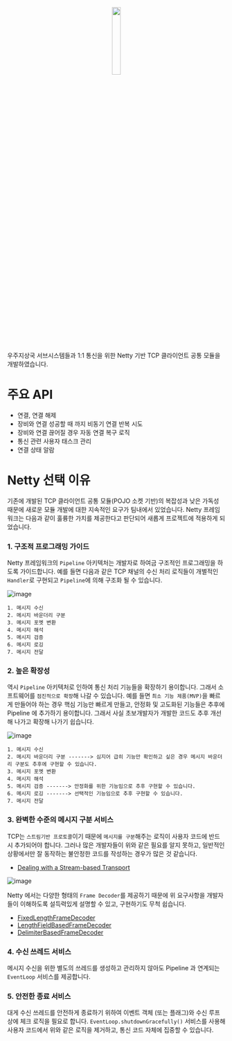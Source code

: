 <center><img src="https://user-images.githubusercontent.com/34666301/121111148-576f1e80-c849-11eb-8210-f03fb126fd62.png" width="20%" height="20%"></center>

우주지상국 서브시스템들과 1:1 통신을 위한 Netty 기반 TCP 클라이언트 공통 모듈을 개발하였습니다. 


# 주요 API 
- 연결, 연결 해제
- 장비와 연결 성공할 때 까지 비동기 연결 반복 시도
- 장비와 연결 끊어질 경우 자동 연결 복구 로직
- 통신 관련 사용자 태스크 관리
- 연결 상태 알람


# Netty 선택 이유
기존에 개발된 TCP 클라이언트 공통 모듈(POJO 소켓 기반)의 복잡성과 낮은 가독성 때문에 새로운 모듈 개발에 대한 지속적인 요구가 팀내에서 있었습니다. Netty 프레임워크는 다음과 같이 훌륭한 가치를 제공한다고 판단되어 새롭게 프로젝트에 적용하게 되었습니다. 


### 1. 구조적 프로그래밍 가이드
Netty 프레임워크의 `Pipeline` 아키텍처는 개발자로 하여금 구조적인 프로그래밍을 하도록 가이드합니다. 예를 들면 다음과 같은 TCP 채널의 수신 처리 로직들이 개별적인 `Handler`로 구현되고 `Pipeline`에 의해 구조화 될 수 있습니다. 

![image](https://user-images.githubusercontent.com/34666301/121465432-c5097f00-c9f0-11eb-847c-13245141b913.png)
```
1. 메시지 수신  
2. 메시지 바운더리 구분
3. 메시지 포멧 변환 
4. 메시지 해석 
5. 메시지 검증 
6. 메시지 로깅 
7. 메시지 전달
```


### 2. 높은 확장성 
역시 `Pipeline` 아키텍처로 인하여 통신 처리 기능들을 확장하기 용이합니다. 그래서 소프트웨어를 `점진적으로 확장`해 나갈 수 있습니다. 예를 들면 `최소 기능 제품(MVP)`을 빠르게 만들어야 하는 경우 핵심 기능만 빠르게 만들고, 안정화 및 고도화된 기능들은 추후에 Pipeline 에 추가하기 용이합니다. 그래서 사실 초보개발자가 개발한 코드도 추후 개선해 나가고 확장해 나가기 쉽습니다. 

![image](https://user-images.githubusercontent.com/34666301/121465481-d94d7c00-c9f0-11eb-9f77-3ab4403dc620.png)


```
1. 메시지 수신 
2. 메시지 바운더리 구분 -------> 심지어 급히 기능만 확인하고 싶은 경우 메시지 바운더리 구분도 추후에 구현할 수 있습니다. 
3. 메시지 포멧 변환 
4. 메시지 해석 
5. 메시지 검증 -------> 안정화를 위한 기능임으로 추후 구현할 수 있습니다.
6. 메시지 로깅 -------> 선택적인 기능임으로 추후 구현할 수 있습니다. 
7. 메시지 전달
``` 



### 3. 완벽한 수준의 메시지 구분 서비스
TCP는 `스트림기반 프로토콜`이기 때문에 `메시지를 구분`해주는 로직이 사용자 코드에 반드시 추가되어야 합니다. 그러나 많은 개발자들이 위와 같은 필요를 알지 못하고, 일반적인 상황에서만 잘 동작하는 불안정한 코드를 작성하는 경우가 많은 것 같습니다. 

- [Dealing with a Stream-based Transport
](https://netty.io/wiki/user-guide-for-4.x.html)

![image](https://user-images.githubusercontent.com/34666301/121465849-55e05a80-c9f1-11eb-9f92-5b479c1b9d2f.png)

Netty 에서는 다양한 형태의 `Frame Decoder`를 제공하기 때문에 위 요구사항을 개발자들이 이해하도록 설득력있게 설명할 수 있고, 구현하기도 무척 쉽습니다. 
- [FixedLengthFrameDecoder](https://netty.io/4.0/api/io/netty/handler/codec/FixedLengthFrameDecoder.html)
- [LengthFieldBasedFrameDecoder](https://netty.io/4.0/api/io/netty/handler/codec/LengthFieldBasedFrameDecoder.html)
- [DelimiterBasedFrameDecoder](https://netty.io/4.0/api/io/netty/handler/codec/DelimiterBasedFrameDecoder.html)


### 4. 수신 쓰레드 서비스 
메시지 수신을 위한 별도의 쓰레드를 생성하고 관리하지 않아도 Pipeline 과 연계되는 `EventLoop` 서비스를 제공합니다. 


### 5. 안전한 종료 서비스 
대게 수신 쓰레드를 안전하게 종료하기 위하여 이벤트 객체 (또는 플래그)와 수신 루프상에 체크 로직을 필요로 합니다. `EventLoop.shutdownGracefully()` 서비스를 사용해 사용자 코드에서 위와 같은 로직을 제거하고, 통신 코드 자체에 집중할 수 있습니다. 
